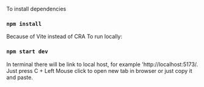 To install dependencies 

### `npm install`

Because of Vite instead of CRA
To run locally:

### `npm start dev`

In terminal there will be link to local host, for example 'http://localhost:5173/. Just press C + Left Mouse click to open new tab in browser
or just copy it and paste.
